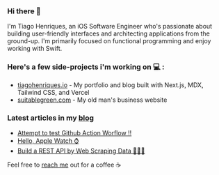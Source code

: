 ### Hi there 👋

<!--
**henriquestiagoo/henriquestiagoo** is a ✨ _special_ ✨ repository because its `README.md` (this file) appears on your GitHub profile.

Here are some ideas to get you started:

- 🔭 I’m currently working on ...
- 🌱 I’m currently learning ...
- 👯 I’m looking to collaborate on ...
- 🤔 I’m looking for help with ...
- 💬 Ask me about ...
- 📫 How to reach me: ...
- 😄 Pronouns: ...
- ⚡ Fun fact: ...
-->

I'm Tiago Henriques, an iOS Software Engineer who's passionate about building user-friendly interfaces and architecting applications from the ground-up. I'm primarily focused on functional programming and enjoy working with Swift.

### Here's a few side-projects i'm working on 💻 :

* [tiagohenriques.io](https://tiagohenriques.vercel.app) - My portfolio and blog built with Next.js, MDX, Tailwind CSS, and Vercel
* [suitablegreen.com](https://suitablegreen.com) - My old man's business website

### Latest articles in my [blog](https://tiagohenriques.vercel.app/)
* [Attempt to test Github Action Worflow !!](https://tiagohenriques.vercel.app/blog/watchos-healthkit-app)
* [Hello, Apple Watch ⌚](https://tiagohenriques.vercel.app/blog/watchos-healthkit-app)
* [Build a REST API by Web Scraping Data 👷🏻‍♂️](https://tiagohenriques.vercel.app/blog/build-api-by-web-scraping)

Feel free to [reach me](mailto:th.tk@hotmail.com) out for a coffee ☕
